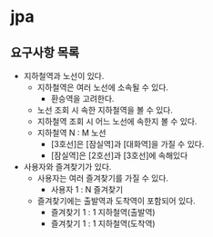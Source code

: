 # jpa

## 요구사항 목록
- 지하철역과 노선이 있다.
    - 지하철역은 여러 노선에 소속될 수 있다.
        - 환승역을 고려한다.
    - 노선 조회 시 속한 지하철역을 볼 수 있다.
    - 지하철역 조회 시 어느 노선에 속한지 볼 수 있다.
    - 지하철역 N : M 노선
        - [3호선]은 [잠실역]과 [대화역]을 가질 수 있다.
        - [잠실역]은 [2호선]과 [3호선]에 속해있다
- 사용자와 즐겨찾기가 있다.
    - 사용자는 여러 즐겨찾기를 가질 수 있다.
        - 사용자 1 : N 즐겨찾기
    - 즐겨찾기에는 출발역과 도착역이 포함되어 있다.
        - 즐겨찾기 1 : 1 지하철역(출발역)
        - 즐겨찾기 1 : 1 지하철역(도착역)